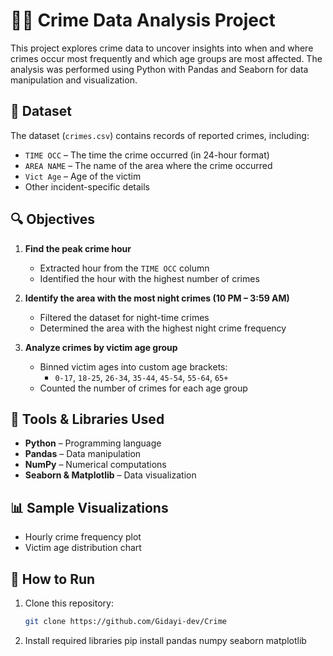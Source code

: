 # 🕵️‍♀️ Crime Data Analysis Project

This project explores crime data to uncover insights into when and where crimes occur most frequently and which age groups are most affected. The analysis was performed using Python with Pandas and Seaborn for data manipulation and visualization.

## 📁 Dataset

The dataset (`crimes.csv`) contains records of reported crimes, including:
- `TIME OCC` – The time the crime occurred (in 24-hour format)
- `AREA NAME` – The name of the area where the crime occurred
- `Vict Age` – Age of the victim
- Other incident-specific details

## 🔍 Objectives

1. **Find the peak crime hour**  
   - Extracted hour from the `TIME OCC` column
   - Identified the hour with the highest number of crimes

2. **Identify the area with the most night crimes (10 PM – 3:59 AM)**  
   - Filtered the dataset for night-time crimes
   - Determined the area with the highest night crime frequency

3. **Analyze crimes by victim age group**  
   - Binned victim ages into custom age brackets:
     - `0-17`, `18-25`, `26-34`, `35-44`, `45-54`, `55-64`, `65+`
   - Counted the number of crimes for each age group

## 🧰 Tools & Libraries Used

- **Python** – Programming language
- **Pandas** – Data manipulation
- **NumPy** – Numerical computations
- **Seaborn & Matplotlib** – Data visualization

## 📊 Sample Visualizations

- Hourly crime frequency plot
- Victim age distribution chart

## 🚀 How to Run

1. Clone this repository:
   ```bash
   git clone https://github.com/Gidayi-dev/Crime
   
2. Install required libraries
pip install pandas numpy seaborn matplotlib

